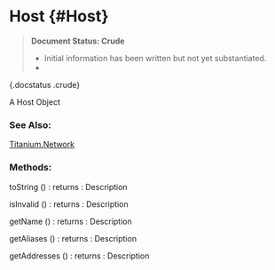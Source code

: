 Host {#Host}
============

> **Document Status: Crude**  
> - Initial information has been written but not yet substantiated.  
> -
{.docstatus .crude}

A Host Object

### See Also:

[Titanium.Network][]

### Methods:

toString () : returns
: Description

isInvalid () : returns
: Description

getName () : returns
: Description

getAliases () : returns
: Description

getAddresses () : returns
: Description



[Titanium.Network]: /Network/Titanium.Network

